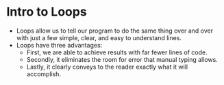 # Intro to Loops

- Loops allow us to tell our program to do the same thing over and over with just a few simple, clear, and easy to understand lines.
- Loops have three advantages:
  - First, we are able to achieve results with far fewer lines of code.
  - Secondly, it eliminates the room for error that manual typing allows.
  - Lastly, it clearly conveys to the reader exactly what it will accomplish.